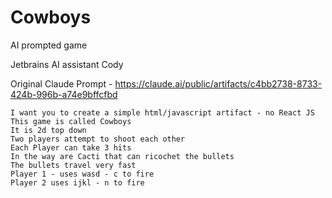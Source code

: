 # Cowboys

AI prompted game

Jetbrains AI assistant
Cody 


Original Claude Prompt - https://claude.ai/public/artifacts/c4bb2738-8733-424b-996b-a74e9bffcfbd

```
I want you to create a simple html/javascript artifact - no React JS
This game is called Cowboys 
It is 2d top down 
Two players attempt to shoot each other 
Each Player can take 3 hits
In the way are Cacti that can ricochet the bullets
The bullets travel very fast
Player 1 - uses wasd - c to fire
Player 2 uses ijkl - n to fire
```
